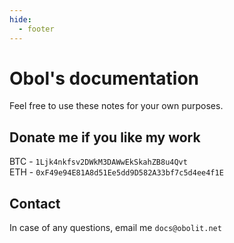 ```yaml
---
hide:
  - footer
---
```

# Obol's documentation

Feel free to use these notes for your own purposes.

## Donate me if you like my work

BTC - `1Ljk4nkfsv2DWkM3DAWwEkSkahZB8u4Qvt`  
ETH - `0xF49e94E81A8d51Ee5dd9D582A33bf7c5d4ee4f1E`

## Contact

In case of any questions, email me `docs@obolit.net`
